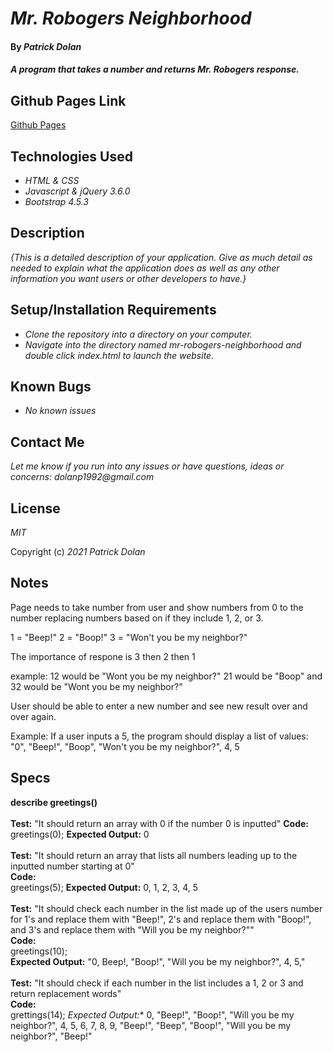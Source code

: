 # _Mr. Robogers Neighborhood_

#### By _**Patrick Dolan**_

#### _A program that takes a number and returns Mr. Robogers response._

## Github Pages Link

[Github Pages](https://patrick-dolan.github.io/mr-robogers-neighborhood/)

## Technologies Used

* _HTML & CSS_
* _Javascript & jQuery 3.6.0_
* _Bootstrap 4.5.3_

## Description

_{This is a detailed description of your application. Give as much detail as needed to explain what the application does as well as any other information you want users or other developers to have.}_

## Setup/Installation Requirements

* _Clone the repository into a directory on your computer._
* _Navigate into the directory named mr-robogers-neighborhood and double click index.html to launch the website._

## Known Bugs

* _No known issues_  

## Contact Me

_Let me know if you run into any issues or have questions, ideas or concerns:_
_dolanp1992@gmail.com_

## License

_MIT_

Copyright (c) _2021_ _Patrick Dolan_  

## Notes  

Page needs to take number from user and show numbers from 0 to the number replacing numbers based on if they include 1, 2, or 3.

1 = "Beep!"
2 = "Boop!"
3 = "Won't you be my neighbor?"

The importance of respone is 3 then 2 then 1

example: 
12 would be "Wont you be my neighbor?" 
21 would be "Boop" and 
32 would be "Wont you be my neighbor?"

User should be able to enter a new number and see new result over and over again.

Example: If a user inputs a 5, the program should display a list of values: "0", "Beep!", "Boop", "Won't you be my neighbor?", 4, 5

## Specs  

**describe greetings()**  
<br>
**Test:** "It should return an array with 0 if the number 0 is inputted"
**Code:**  
greetings(0);
**Expected Output:** 0  
<br>
**Test:** "It should return an array that lists all numbers leading up to the inputted number starting at 0"  
**Code:**  
greetings(5);
**Expected Output:** 0, 1, 2, 3, 4, 5  
<br>
**Test:** "It should check each number in the list made up of the users number for 1's and replace them with "Beep!", 2's and replace them with "Boop!", and 3's and replace them with "Will you be my neighbor?""  
**Code:**  
greetings(10);  
**Expected Output:** "0, Beep!, "Boop!", "Will you be my neighbor?", 4, 5,"  
<br>
**Test:** "It should check if each number in the list includes a 1, 2 or 3 and return replacement words"  
**Code:**  
grettings(14);
*Expected Output:** 0, "Beep!", "Boop!", "Will you be my neighbor?", 4, 5, 6, 7, 8, 9, "Beep!", "Beep", "Boop!", "Will you be my neighbor?", "Beep!"